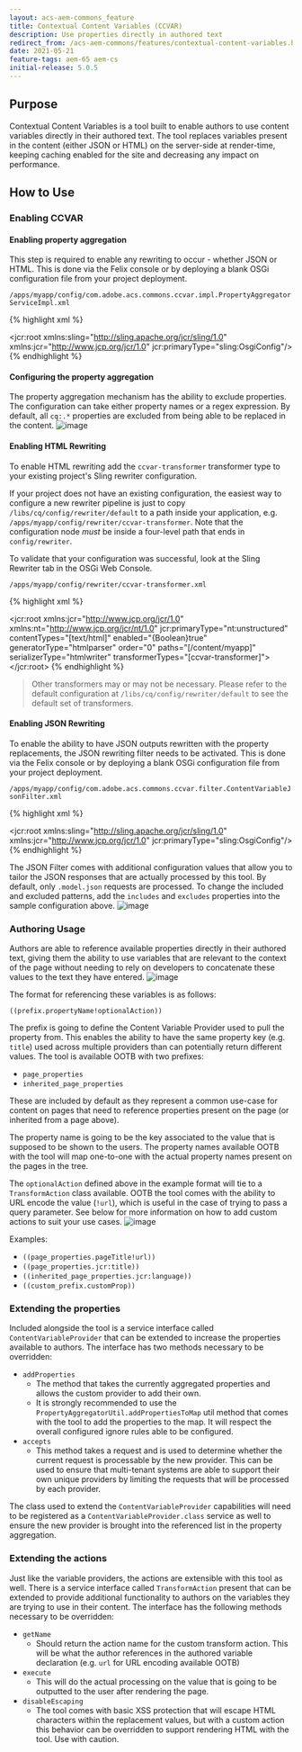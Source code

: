 ```yaml
---
layout: acs-aem-commons_feature
title: Contextual Content Variables (CCVAR)
description: Use properties directly in authored text
redirect_from: /acs-aem-commons/features/contextual-content-variables.html
date: 2021-05-21
feature-tags: aem-65 aem-cs
initial-release: 5.0.5
---
```


## Purpose

Contextual Content Variables is a tool built to enable authors to use content variables directly in their authored text.
The tool replaces variables present in the content (either JSON or HTML) on the server-side at render-time, keeping caching enabled for the
site and decreasing any impact on performance.

## How to Use

### Enabling CCVAR

#### Enabling property aggregation
This step is required to enable any rewriting to occur - whether JSON or HTML.
This is done via the Felix console or by deploying a blank OSGi configuration file from your project deployment.

`/apps/myapp/config/com.adobe.acs.commons.ccvar.impl.PropertyAggregatorServiceImpl.xml`

{% highlight xml %}
<?xml version="1.0" encoding="UTF-8"?>
<jcr:root xmlns:sling="http://sling.apache.org/jcr/sling/1.0" xmlns:jcr="http://www.jcp.org/jcr/1.0"
  jcr:primaryType="sling:OsgiConfig"/>
{% endhighlight %}

#### Configuring the property aggregation
The property aggregation mechanism has the ability to exclude properties. The configuration can take either property names
or a regex expression. By default, all `cq:.*` properties are excluded from being able to be replaced in the content. 
![image](images/property-config.png)

#### Enabling HTML Rewriting
To enable HTML rewriting add the `ccvar-transformer` transformer type to your existing project's Sling rewriter configuration.

If your project does not have an existing configuration, the easiest way to configure a new rewriter pipeline is just to 
copy `/libs/cq/config/rewriter/default` to a path inside your application, e.g. `/apps/myapp/config/rewriter/ccvar-transformer`. 
Note that the configuration node *must* be inside a four-level path that ends in `config/rewriter`.

To validate that your configuration was successful, look at the Sling Rewriter tab in the OSGi Web Console.

    /apps/myapp/config/rewriter/ccvar-transformer.xml

{% highlight xml %}
<?xml version="1.0" encoding="UTF-8"?>
<?xml version="1.0" encoding="UTF-8"?>
<jcr:root xmlns:jcr="http://www.jcp.org/jcr/1.0" xmlns:nt="http://www.jcp.org/jcr/nt/1.0"
          jcr:primaryType="nt:unstructured"
          contentTypes="[text/html]"
          enabled="{Boolean}true"
          generatorType="htmlparser"
          order="0"
          paths="[/content/myapp]"
          serializerType="htmlwriter"
          transformerTypes="[ccvar-transformer]">
    <generator-htmlparser
        jcr:primaryType="nt:unstructured"
        includeTags="[A,/A,DIV,/DIV,SPAN,/SPAN,P,/P,SECTION,/SECTION,H1,/H1,H2,/H2,H3,/H3,H4,/H4,H5,/H5,LI,/LI,BUTTON,/BUTTON]"/>
</jcr:root>
{% endhighlight %}        

> Other transformers may or may not be necessary. Please refer to the default configuration at `/libs/cq/config/rewriter/default` 
> to see the default set of transformers.

#### Enabling JSON Rewriting
To enable the ability to have JSON outputs rewritten with the property replacements, the JSON rewriting filter needs to be activated.
This is done via the Felix console or by deploying a blank OSGi configuration file from your project deployment.

`/apps/myapp/config/com.adobe.acs.commons.ccvar.filter.ContentVariableJsonFilter.xml`

{% highlight xml %}
<?xml version="1.0" encoding="UTF-8"?>
<jcr:root xmlns:sling="http://sling.apache.org/jcr/sling/1.0" xmlns:jcr="http://www.jcp.org/jcr/1.0"
  jcr:primaryType="sling:OsgiConfig"/>
{% endhighlight %}

The JSON Filter comes with additional configuration values that allow you to tailor the JSON responses that are actually
processed by this tool. By default, only `.model.json` requests are processed. To change the included and excluded patterns,
add the `includes` and `excludes` properties into the sample configuration above.
![image](images/json-config.png)

### Authoring Usage
Authors are able to reference available properties directly in their authored text, giving them the ability to use variables
that are relevant to the context of the page without needing to rely on developers to concatenate these values to the text
they have entered.
![image](images/basic-dialog.png)


The format for referencing these variables is as follows: 

`((prefix.propertyName!optionalAction))`

The prefix is going to define the Content Variable Provider used to pull the property from. This enables the ability to 
have the same property key (e.g. `title`) used across multiple providers than can potentially return different values.
The tool is available OOTB with two prefixes:
- `page_properties`
- `inherited_page_properties`

These are included by default as they represent a common use-case for content on pages that need to reference properties
present on the page (or inherited from a page above).

The property name is going to be the key associated to the value that is supposed to be shown to the users. The property 
names available OOTB with the tool will map one-to-one with the actual property names present on the pages in the tree.  

The `optionalAction` defined above in the example format will tie to a `TransformAction` class available. OOTB the tool
comes with the ability to URL encode the value (`!url`), which is useful in the case of trying to pass a query parameter. 
See below for more information on how to add custom actions to suit your use cases.
![image](images/query-dialog.png)

Examples:
- `((page_properties.pageTitle!url))`
- `((page_properties.jcr:title))`
- `((inherited_page_properties.jcr:language))`
- `((custom_prefix.customProp))`

### Extending the properties
Included alongside the tool is a service interface called `ContentVariableProvider` that can be extended to increase the
properties available to authors. The interface has two methods necessary to be overridden:
- `addProperties`
  - The method that takes the currently aggregated properties and allows the custom provider to add their own.
  - It is strongly recommended to use the `PropertyAggregatorUtil.addPropertiesToMap` util method that comes with the 
  tool to add the properties to the map. It will respect the overall configured ignore rules able to be configured. 
- `accepts`
  - This method takes a request and is used to determine whether the current request is processable by the new provider.
  This can be used to ensure that multi-tenant systems are able to support their own unique providers by limiting the 
  requests that will be processed by each provider. 
  
The class used to extend the `ContentVariableProvider` capabilities will need to be registered as a 
`ContentVariableProvider.class` service as well to ensure the new provider is brought into the referenced list in the 
property aggregation. 

### Extending the actions
Just like the variable providers, the actions are extensible with this tool as well. There is a service interface called 
`TransformAction` present that can be extended to provide additional functionality to authors on the variables they are 
trying to use in their content. The interface has the following methods necessary to be overridden:
- `getName`
  - Should return the action name for the custom transform action. This will be what the author references in the authored
  variable declaration (e.g. `url` for URL encoding available OOTB)
- `execute`
  - This will do the actual processing on the value that is going to be outputted to the user after rendering the page. 
- `disableEscaping`
  - The tool comes with basic XSS protection that will escape HTML characters within the replacement values, but with a 
  custom action this behavior can be overridden to support rendering HTML with the tool. Use with caution. 
